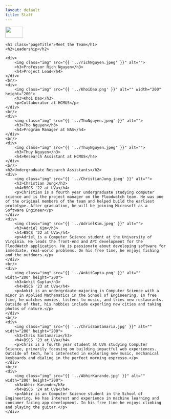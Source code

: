 ```yaml
---
layout: default
title: Staff
---
```


<a href="https://floodwatch--home-netlify-app.translate.goog/en/?_x_tr_sl=auto&_x_tr_tl=vi&_x_tr_hl=en&_x_tr_pto=wapp"><img src="{{ '../vi.jpg' }}" alt="" style="width:55px;height:35px;"></a>

<div class="post">

    <h1 class="pageTitle">Meet the Team</h1>
    <h2>Leadership</h2>

    <div>
        <img class="img" src="{{ '../richNguyen.jpeg' }}" alt="">
        <h3>Professor Rich Nguyen</h3>
        <h4>Project Lead</h4>
    </div>
    <br/>
    <div>
        <img class="img" src="{{ '../KhoiDao.png' }}" alt="" width="200" height="200">
        <h3>Khoi Dao</h3>
        <p>Collaborator at HCMUS</p>
    </div>
    <br/>
    <div>
        <img class="img" src="{{ '../ThoNguyen.jpeg' }}" alt="">
        <h3>Tho Nguyen</h3>
        <h4>Program Manager at NAS</h4>
    </div>
    <br/>
    <div>
        <img class="img" src="{{ '../ThuyNguyen.jpeg' }}" alt="">
        <h3>Thuy Nguyen</h3>
        <h4>Research Assistant at HCMUS</h4>
    </div>
    <br/>
    <h2>Undergraduate Research Assistants</h2>
    <div>
        <img class="img" src="{{ '../ChristianJung.jpeg' }}" alt="">
        <h3>Christian Jung</h3>
        <h4>BSCS '22 at UVa</h4>
        <p>Christian is a fourth year undergraduate studying computer science and is the project manager on the Floodwatch team. He was one of the original members of the team and helped build the earliest prototype. After graduation, he will be joining Microsoft as a Software Engineer</p>
    </div>
    <div>
        <img class="img" src="{{ '../AdrielKim.jpeg' }}" alt="">
        <h3>Adriel Kim</h3>
        <h4>BSCS '22 at UVa</h4>
        <p>Adriel is a Computer Science student at the University of Virginia. He leads the front-end and API development for the FloodWatch application. He is passionate about developing software for immediate, real-world problems. On his free time, he enjoys fishing and the outdoors.</p>
    </div>
    <br/>
    <div>
        <img class="img" src="{{ '../AnkitGupta.png' }}" alt="" width="200" height="200">
        <h3>Ankit Gupta</h3>
        <h4>BSCS '23 at UVa</h4>
        <p>Ankit is an undergrdaute majoring in Computer Science with a minor in Applied Mathematics in the School of Engineering. In free time, he watches movies, listens to music, and tries new restaurants. Outside of that, his hobbies include exporling new cities and taking photos of nature.</p>
    </div>
    <br/>
    <div>
        <img class="img" src="{{ '../ChrisSantamaria.jpg' }}" alt="" width="200" height="200">
        <h3>Chris Santamaria</h3>
        <h4>BSCS '23 at UVa</h4>
        <p>Chris is a fourth year student at UVA studying Computer Science, primarily focusing on building impactful web experiences. Outside of tech, he’s interested in exploring new music, mechanical keyboards and dialing in the perfect morning espresso.</p>
    </div>
    <br/>
    <div>
        <img class="img" src="{{ '../AbhirKarande.jpg' }}" alt="" width="200" height="200">
        <h3>Abhir Karande</h3>
        <h4>BSCS '24 at UVa</h4>
        <p>Abhir is an Computer Science student in the School of Engineering. He has interest and experience in machine learning and consumer facing app development. In his free time he enjoys climbing and playing the guitar.</p>
    </div>

</div>
